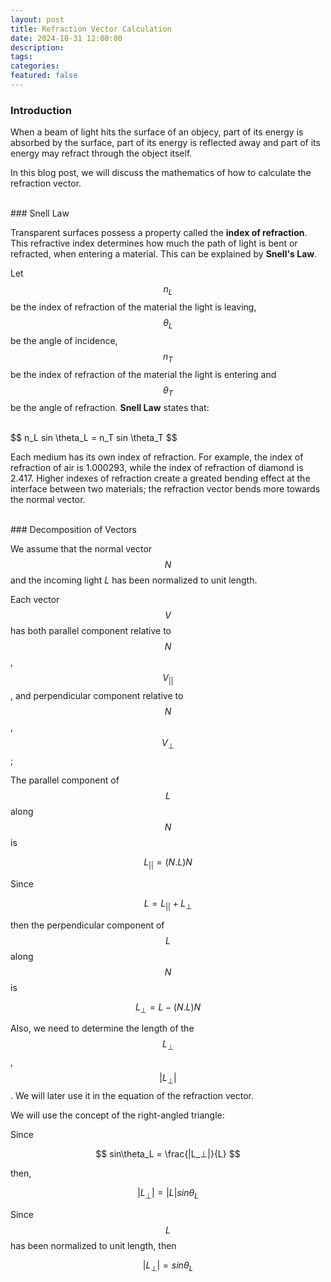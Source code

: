```yaml
---
layout: post
title: Refraction Vector Calculation
date: 2024-10-31 12:00:00
description:
tags:
categories:
featured: false
---
```


### Introduction <br>

When a beam of light hits the surface of an objecy, part of its energy is absorbed by the surface, part of its energy is reflected away and part of its energy may refract through the object itself. 

In this blog post, we will discuss the mathematics of how to calculate the refraction vector. 

<br> 
### Snell Law <br>

Transparent surfaces possess a property called the **index of refraction**. This refractive index determines how much the path of light is bent or refracted, when entering a material. This can be explained by **Snell's Law**. 

Let $$n_L$$ be the index of refraction of the material the light is leaving, $$\theta_L$$ be the angle of incidence, $$n_T$$ be the index of refraction of the material the light is entering and $$\theta_T$$ be the angle of refraction. **Snell Law** states that: 

<br>
$$
n_L sin \theta_L = n_T sin \theta_T
$$
<br>

Each medium has its own index of refraction. For example, the index of refraction of air is 1.000293, while the index of refraction of diamond is 2.417. Higher indexes of refraction create a greated bending effect at the interface between two materials; the refraction vector bends more towards the normal vector. 

<br> 
### Decomposition of Vectors<br> 

We assume that the normal vector $$N$$ and the incoming light $L$ has been normalized to unit length. 

Each vector $$V$$ has both parallel component relative to $$N$$, $$V_{||}$$, and perpendicular component relative to $$N$$, $$V_⊥$$ ; 
  
The parallel component of $$L$$ along $$N$$ is 

$$
L_{||} = (N.L)N
$$

Since 

$$ 
L = L_{||} + L_⊥
$$

then the perpendicular component of $$L$$ along $$N$$ is 

$$
L_⊥ = L - (N.L)N
$$

Also, we need to determine the length of the $$L_⊥$$, $$|L_⊥|$$. We will later use it in the equation of the refraction vector. 

We will use the concept of the right-angled triangle: 

Since 

$$
sin\theta_L = \frac{|L_⊥|}{L}
$$ 

then, 

$$
|L_⊥| = |L| sin \theta_L
$$

Since $$L$$ has been normalized to unit length, then 

$$
|L_⊥| = sin\theta_L
$$
